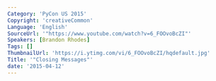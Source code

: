 ```yaml
---
Category: 'PyCon US 2015'
Copyright: 'creativeCommon'
Language: 'English'
SourceUrl: '"https://www.youtube.com/watch?v=6_FOOvoBcZI"'
Speakers: [Brandon Rhodes]
Tags: []
ThumbnailUrl: 'https://i.ytimg.com/vi/6_FOOvoBcZI/hqdefault.jpg'
Title: '"Closing Messages"'
date: '2015-04-12'
---
```


